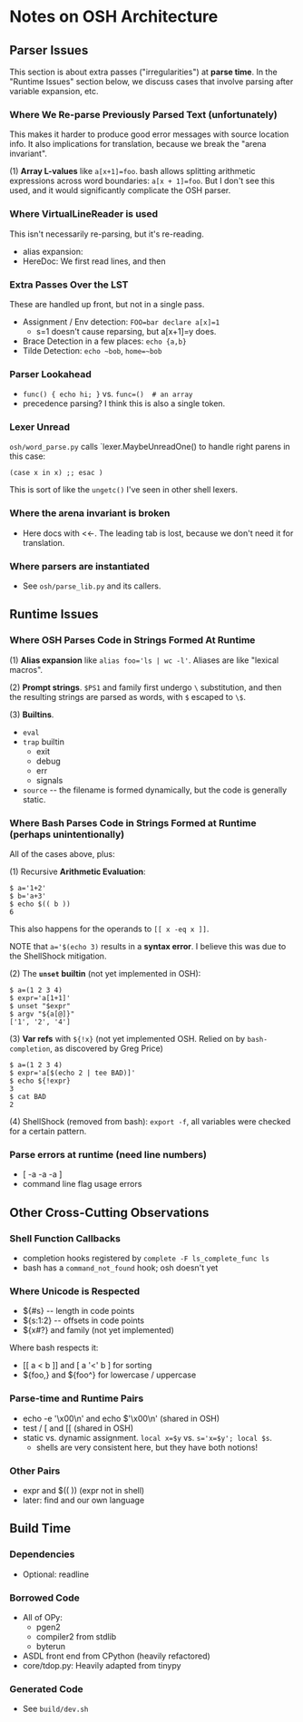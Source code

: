 Notes on OSH Architecture
=========================

## Parser Issues

This section is about extra passes ("irregularities") at **parse time**.  In
the "Runtime Issues" section below, we discuss cases that involve parsing after
variable expansion, etc.

### Where We Re-parse Previously Parsed Text (unfortunately)

This makes it harder to produce good error messages with source location info.
It also implications for translation, because we break the "arena invariant".

(1) **Array L-values** like `a[x+1]=foo`.  bash allows splitting arithmetic
expressions across word boundaries: `a[x + 1]=foo`.  But I don't see this used,
and it would significantly complicate the OSH parser.

### Where VirtualLineReader is used

This isn't necessarily re-parsing, but it's re-reading.

- alias expansion:
- HereDoc:  We first read lines, and then

### Extra Passes Over the LST

These are handled up front, but not in a single pass.

- Assignment / Env detection: `FOO=bar declare a[x]=1`
  - s=1 doesn't cause reparsing, but a[x+1]=y does.
- Brace Detection in a few places: `echo {a,b}`
- Tilde Detection: `echo ~bob`, `home=~bob`

### Parser Lookahead

- `func() { echo hi; }` vs.  `func=()  # an array`
- precedence parsing?  I think this is also a single token.

### Lexer Unread

`osh/word_parse.py` calls `lexer.MaybeUnreadOne() to handle right parens in
this case:

```
(case x in x) ;; esac )
```

This is sort of like the `ungetc()` I've seen in other shell lexers.

### Where the arena invariant is broken

- Here docs with <<-.  The leading tab is lost, because we don't need it for
  translation.

### Where parsers are instantiated

- See `osh/parse_lib.py` and its callers.

## Runtime Issues

### Where OSH Parses Code in Strings Formed At Runtime

(1) **Alias expansion** like `alias foo='ls | wc -l'`.  Aliases are like
"lexical macros".

(2) **Prompt strings**.  `$PS1` and family first undergo `\` substitution, and
then the resulting strings are parsed as words, with `$` escaped to `\$`.

(3) **Builtins**.

- `eval` 
- `trap` builtin
  - exit
  - debug
  - err
  - signals
- `source` -- the filename is formed dynamically, but the code is generally
  static.

### Where Bash Parses Code in Strings Formed at Runtime (perhaps unintentionally)

All of the cases above, plus:

(1) Recursive **Arithmetic Evaluation**:

    $ a='1+2'
    $ b='a+3'
    $ echo $(( b ))
    6

This also happens for the operands to `[[ x -eq x ]]`.

NOTE that `a='$(echo 3)` results in a **syntax error**.  I believe this was due
to the ShellShock mitigation.

(2) The **`unset` builtin** (not yet implemented in OSH):

    $ a=(1 2 3 4)
    $ expr='a[1+1]'
    $ unset "$expr"
    $ argv "${a[@]}"
    ['1', '2', '4']

(3) **Var refs** with `${!x}` (not yet implemented OSH.  Relied on by
`bash-completion`, as discovered by Greg Price)

    $ a=(1 2 3 4)
    $ expr='a[$(echo 2 | tee BAD)]'
    $ echo ${!expr}
    3
    $ cat BAD
    2

(4) ShellShock (removed from bash): `export -f`, all variables were checked for
a certain pattern.

### Parse errors at runtime (need line numbers)

- [ -a -a -a ]
- command line flag usage errors

## Other Cross-Cutting Observations

### Shell Function Callbacks

- completion hooks registered by `complete -F ls_complete_func ls`
- bash has a `command_not_found` hook; osh doesn't yet

### Where Unicode is Respected

- ${#s} -- length in code points
- ${s:1:2} -- offsets in code points
- ${x#?} and family (not yet implemented)

Where bash respects it:

- [[ a < b ]] and [ a '<' b ] for sorting
- ${foo,} and ${foo^} for lowercase / uppercase

### Parse-time and Runtime Pairs

- echo -e '\x00\n' and echo $'\x00\n' (shared in OSH)
- test / [ and [[ (shared in OSH)
- static vs. dynamic assignment.  `local x=$y` vs. `s='x=$y'; local $s`.
  - shells are very consistent here, but they have both notions!

### Other Pairs

- expr and $(( )) (expr not in shell)
- later: find and our own language

## Build Time

### Dependencies

- Optional: readline

### Borrowed Code

- All of OPy:
  - pgen2
  - compiler2 from stdlib
  - byterun
- ASDL front end from CPython (heavily refactored)
- core/tdop.py: Heavily adapted from tinypy

### Generated Code

- See `build/dev.sh`

